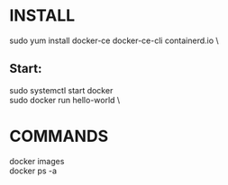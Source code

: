 # INSTALL
sudo yum install docker-ce docker-ce-cli containerd.io \
## Start:
sudo systemctl start docker \
sudo docker run hello-world \

# COMMANDS
docker images \
docker ps -a

